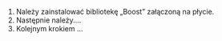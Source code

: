 1.	Należy zainstalować bibliotekę „Boost” załączoną na płycie.</br>
2.	Następnie należy.... </br>
3.	Kolejnym krokiem ...</br>
